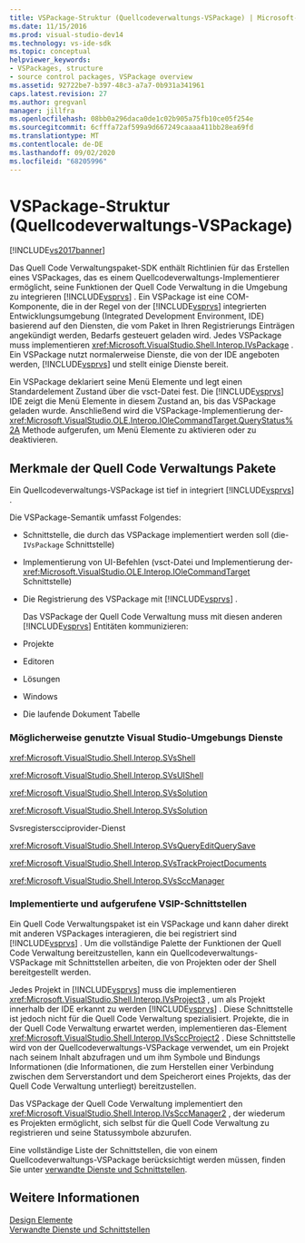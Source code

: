 ```yaml
---
title: VSPackage-Struktur (Quellcodeverwaltungs-VSPackage) | Microsoft-Dokumentation
ms.date: 11/15/2016
ms.prod: visual-studio-dev14
ms.technology: vs-ide-sdk
ms.topic: conceptual
helpviewer_keywords:
- VSPackages, structure
- source control packages, VSPackage overview
ms.assetid: 92722be7-b397-48c3-a7a7-0b931a341961
caps.latest.revision: 27
ms.author: gregvanl
manager: jillfra
ms.openlocfilehash: 08bb0a296daca0de1c02b905a75fb10ce05f254e
ms.sourcegitcommit: 6cfffa72af599a9d667249caaaa411bb28ea69fd
ms.translationtype: MT
ms.contentlocale: de-DE
ms.lasthandoff: 09/02/2020
ms.locfileid: "68205996"
---
```

# <a name="vspackage-structure-source-control-vspackage"></a>VSPackage-Struktur (Quellcodeverwaltungs-VSPackage)
[!INCLUDE[vs2017banner](../../includes/vs2017banner.md)]

Das Quell Code Verwaltungspaket-SDK enthält Richtlinien für das Erstellen eines VSPackages, das es einem Quellcodeverwaltungs-Implementierer ermöglicht, seine Funktionen der Quell Code Verwaltung in die Umgebung zu integrieren [!INCLUDE[vsprvs](../../includes/vsprvs-md.md)] . Ein VSPackage ist eine COM-Komponente, die in der Regel von der [!INCLUDE[vsprvs](../../includes/vsprvs-md.md)] integrierten Entwicklungsumgebung (Integrated Development Environment, IDE) basierend auf den Diensten, die vom Paket in Ihren Registrierungs Einträgen angekündigt werden, Bedarfs gesteuert geladen wird. Jedes VSPackage muss implementieren <xref:Microsoft.VisualStudio.Shell.Interop.IVsPackage> . Ein VSPackage nutzt normalerweise Dienste, die von der IDE angeboten werden, [!INCLUDE[vsprvs](../../includes/vsprvs-md.md)] und stellt einige Dienste bereit.  
  
 Ein VSPackage deklariert seine Menü Elemente und legt einen Standardelement Zustand über die vsct-Datei fest. Die [!INCLUDE[vsprvs](../../includes/vsprvs-md.md)] IDE zeigt die Menü Elemente in diesem Zustand an, bis das VSPackage geladen wurde. Anschließend wird die VSPackage-Implementierung der- <xref:Microsoft.VisualStudio.OLE.Interop.IOleCommandTarget.QueryStatus%2A> Methode aufgerufen, um Menü Elemente zu aktivieren oder zu deaktivieren.  
  
## <a name="source-control-package-characteristics"></a>Merkmale der Quell Code Verwaltungs Pakete  
 Ein Quellcodeverwaltungs-VSPackage ist tief in integriert [!INCLUDE[vsprvs](../../includes/vsprvs-md.md)] .  
  
 Die VSPackage-Semantik umfasst Folgendes:  
  
- Schnittstelle, die durch das VSPackage implementiert werden soll (die- `IVsPackage` Schnittstelle)  
  
- Implementierung von UI-Befehlen (vsct-Datei und Implementierung der- <xref:Microsoft.VisualStudio.OLE.Interop.IOleCommandTarget> Schnittstelle)  
  
- Die Registrierung des VSPackage mit [!INCLUDE[vsprvs](../../includes/vsprvs-md.md)] .  
  
  Das VSPackage der Quell Code Verwaltung muss mit diesen anderen [!INCLUDE[vsprvs](../../includes/vsprvs-md.md)] Entitäten kommunizieren:  
  
- Projekte  
  
- Editoren  
  
- Lösungen  
  
- Windows  
  
- Die laufende Dokument Tabelle  
  
### <a name="visual-studio-environment-services-that-may-be-consumed"></a>Möglicherweise genutzte Visual Studio-Umgebungs Dienste  
 <xref:Microsoft.VisualStudio.Shell.Interop.SVsShell>  
  
 <xref:Microsoft.VisualStudio.Shell.Interop.SVsUIShell>  
  
 <xref:Microsoft.VisualStudio.Shell.Interop.SVsSolution>  
  
 <xref:Microsoft.VisualStudio.Shell.Interop.SVsSolution>  
  
 Svsregisterscciprovider-Dienst  
  
 <xref:Microsoft.VisualStudio.Shell.Interop.SVsQueryEditQuerySave>  
  
 <xref:Microsoft.VisualStudio.Shell.Interop.SVsTrackProjectDocuments>  
  
 <xref:Microsoft.VisualStudio.Shell.Interop.SVsSccManager>  
  
### <a name="vsip-interfaces-implemented-and-called"></a>Implementierte und aufgerufene VSIP-Schnittstellen  
 Ein Quell Code Verwaltungspaket ist ein VSPackage und kann daher direkt mit anderen VSPackages interagieren, die bei registriert sind [!INCLUDE[vsprvs](../../includes/vsprvs-md.md)] . Um die vollständige Palette der Funktionen der Quell Code Verwaltung bereitzustellen, kann ein Quellcodeverwaltungs-VSPackage mit Schnittstellen arbeiten, die von Projekten oder der Shell bereitgestellt werden.  
  
 Jedes Projekt in [!INCLUDE[vsprvs](../../includes/vsprvs-md.md)] muss die implementieren <xref:Microsoft.VisualStudio.Shell.Interop.IVsProject3> , um als Projekt innerhalb der IDE erkannt zu werden [!INCLUDE[vsprvs](../../includes/vsprvs-md.md)] . Diese Schnittstelle ist jedoch nicht für die Quell Code Verwaltung spezialisiert. Projekte, die in der Quell Code Verwaltung erwartet werden, implementieren das-Element <xref:Microsoft.VisualStudio.Shell.Interop.IVsSccProject2> . Diese Schnittstelle wird von der Quellcodeverwaltungs-VSPackage verwendet, um ein Projekt nach seinem Inhalt abzufragen und um ihm Symbole und Bindungs Informationen (die Informationen, die zum Herstellen einer Verbindung zwischen dem Serverstandort und dem Speicherort eines Projekts, das der Quell Code Verwaltung unterliegt) bereitzustellen.  
  
 Das VSPackage der Quell Code Verwaltung implementiert den <xref:Microsoft.VisualStudio.Shell.Interop.IVsSccManager2> , der wiederum es Projekten ermöglicht, sich selbst für die Quell Code Verwaltung zu registrieren und seine Statussymbole abzurufen.  
  
 Eine vollständige Liste der Schnittstellen, die von einem Quellcodeverwaltungs-VSPackage berücksichtigt werden müssen, finden Sie unter [verwandte Dienste und Schnittstellen](../../extensibility/internals/related-services-and-interfaces-source-control-vspackage.md).  
  
## <a name="see-also"></a>Weitere Informationen  
 [Design Elemente](../../extensibility/internals/source-control-vspackage-design-elements.md)   
 [Verwandte Dienste und Schnittstellen](../../extensibility/internals/related-services-and-interfaces-source-control-vspackage.md)
